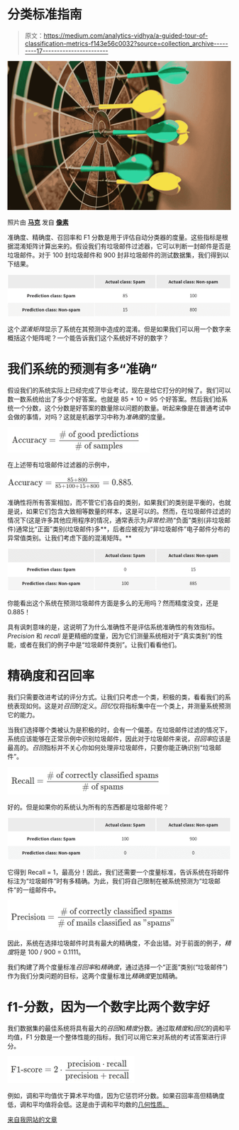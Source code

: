 # 分类标准指南

> 原文：<https://medium.com/analytics-vidhya/a-guided-tour-of-classification-metrics-f143e56c0032?source=collection_archive---------17----------------------->

![](img/e5605875e6a8cd810617285a56c34bbd.png)

照片由 [**马克**](https://www.pexels.com/@marc-218740?utm_content=attributionCopyText&utm_medium=referral&utm_source=pexels) 发自 [**像素**](https://www.pexels.com/photo/green-and-yellow-darts-on-brown-black-green-and-red-dartboard-695266/?utm_content=attributionCopyText&utm_medium=referral&utm_source=pexels)

准确度、精确度、召回率和 F1 分数是用于评估自动分类器的度量。这些指标是根据混淆矩阵计算出来的。假设我们有垃圾邮件过滤器，它可以判断一封邮件是否是垃圾邮件。对于 100 封垃圾邮件和 900 封非垃圾邮件的测试数据集，我们得到以下结果。

![](img/657e359463fca0b2ac753fe728d759aa.png)

这个*混淆矩阵*显示了系统在其预测中造成的混淆。但是如果我们可以用一个数字来概括这个矩阵呢？一个能告诉我们这个系统好不好的数字？

# 我们系统的预测有多“准确”

假设我们的系统实际上已经完成了毕业考试，现在是给它打分的时候了。我们可以数一数系统给出了多少个好答案。也就是 85 + 10 = 95 个好答案。然后我们给系统一个分数，这个分数是好答案的数量除以问题的数量。听起来像是在普通考试中会做的事情，对吗？这就是机器学习中称为*准确度*的度量。

![](img/3e7130f6b72f31de6cb0d9dcf0fb9b39.png)

在上述带有垃圾邮件过滤器的示例中，

![](img/dc2131795440c9ecf6d2ba31c0ecdf71.png)

准确性将所有答案相加，而不管它们各自的类别，如果我们的类别是平衡的，也就是说，如果它们包含大致相等数量的样本，这是可以的。然而，在垃圾邮件过滤的情况下(这是许多其他应用程序的情况，通常表示为*异常检测*)“负面”类别(非垃圾邮件)通常比“正面”类别(垃圾邮件)多**，后者应被视为“非垃圾邮件”电子邮件分布的异常值类别。让我们考虑下面的混淆矩阵。**

![](img/21e4d0c374def8d5cd092dab14c39cac.png)

你能看出这个系统在预测垃圾邮件方面是多么的无用吗？然而精度没变，还是 0.885！

具有讽刺意味的是，这说明了为什么准确性不是评估系统准确性的有效指标。 *Precision* 和 *recall* 是更精细的度量，因为它们测量系统相对于“真实类别”的性能，或者在我们的例子中是“垃圾邮件类别”。让我们看看他们。

# 精确度和召回率

我们只需要改进考试的评分方式。让我们只考虑一个类，积极的类，看看我们的系统表现如何。这是对*召回*的定义。*回忆*仅将指标集中在一个类上，并测量系统预测它的能力。

当我们选择哪个类被认为是积极的时，会有一个偏差。在垃圾邮件过滤的情况下，系统应该能够在正常示例中识别垃圾邮件，因此对于垃圾邮件来说，*召回率*应该是最高的。*召回*指标并不关心你如何处理非垃圾邮件，只要你能正确识别“垃圾邮件”。

![](img/ff2be9f9f76cc563bedf1fd4dff8e16b.png)

好的。但是如果你的系统认为所有的东西都是垃圾邮件呢？

![](img/280989e0db895cd0b1033df053f8638c.png)

它得到 Recall = 1，最高分！因此，我们还需要一个度量标准，告诉系统在将邮件标注为“垃圾邮件”时有多精确。为此，我们将自己限制在被系统预测为“垃圾邮件”的一组邮件中。

![](img/2b2c59e85b0f1ee1b4c00a84e7e8b9ba.png)

因此，系统在选择垃圾邮件时具有最大的精确度，不会出错。对于前面的例子，*精度*将是 100 / 900 = 0.1111。

我们构建了两个度量标准*召回率*和*精确度*，通过选择一个“正面”类别(“垃圾邮件”)作为我们分类问题的目标，这两个度量标准比*精确度*更加精确。

# f1-分数，因为一个数字比两个数字好

我们数据集的最佳系统将具有最大的*召回*和*精度*分数。通过取*精度*和*回忆*的调和平均值，F1 分数是一个整体性能的指标，我们可以用它来对系统的考试答案进行评分。

![](img/992dd9d7514fa2b754984158b75d354c.png)

例如，调和平均值优于算术平均值，因为它惩罚坏分数。如果召回率高但精确度低，调和平均值将会低。这是由于调和平均数的[几何性质。](https://en.wikipedia.org/wiki/Harmonic_mean)

[来自我网站的文章](https://adamoudad.github.io/posts/classification-metrics/)